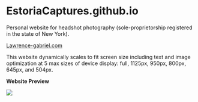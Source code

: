 # EstoriaCaptures.github.io
<p>Personal website for headshot photography (sole-proprietorship registered in the state of New York).</p>

<p><a href="http://lawrence-gabriel.com">Lawrence-gabriel.com</a>

<p>This website dynamically scales to fit screen size including text and image optimization at 5 max sizes of device display: full, 1125px, 950px, 800px, 645px, and 504px.</p>

<p><strong>Website Preview</strong></p>

<p><img src="https://github.com/LawrenceCastillo/LawrenceCastillo.github.io/blob/master/images/preview/WebPreview.png">
